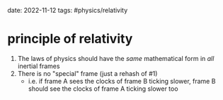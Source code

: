 date: 2022-11-12
tags: #physics/relativity 
# principle of relativity

1. The laws of physics should have the *same* mathematical form in *all* inertial frames
2. There is no "special" frame (just a rehash of #1)
	- i.e. if frame A sees the clocks of frame B ticking slower, frame B should see the clocks of frame A ticking slower too